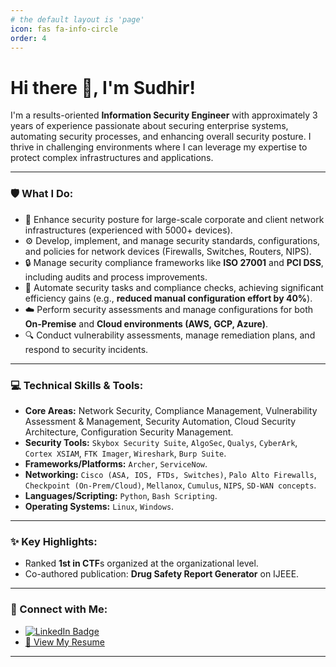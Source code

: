 ```yaml
---
# the default layout is 'page'
icon: fas fa-info-circle
order: 4
---
```


# Hi there 👋, I'm Sudhir!

<!--<picture>
  <source media="(prefers-color-scheme: dark)" srcset="https://your-image-url-for-dark-mode.png">
  <source media="(prefers-color-scheme: light)" srcset="https://your-image-url-for-light-mode.png">
  <!-- Optional: Add a cool banner image here if you have one -->
  <!-- <img align="right" width="400" src="path/to/your/banner.gif_or_png" /> </picture>-->

I'm a results-oriented **Information Security Engineer** with approximately 3 years of experience passionate about securing enterprise systems, automating security processes, and enhancing overall security posture. I thrive in challenging environments where I can leverage my expertise to protect complex infrastructures and applications.

---

### 🛡️ What I Do:

*   🚀 Enhance security posture for large-scale corporate and client network infrastructures (experienced with 5000+ devices).
*   ⚙️ Develop, implement, and manage security standards, configurations, and policies for network devices (Firewalls, Switches, Routers, NIPS).
*   🔒 Manage security compliance frameworks like **ISO 27001** and **PCI DSS**, including audits and process improvements.
*   🤖 Automate security tasks and compliance checks, achieving significant efficiency gains (e.g., **reduced manual configuration effort by 40%**).
*   ☁️ Perform security assessments and manage configurations for both **On-Premise** and **Cloud environments (AWS, GCP, Azure)**.
*   🔍 Conduct vulnerability assessments, manage remediation plans, and respond to security incidents.

---

### 💻 Technical Skills & Tools:

*   **Core Areas:** Network Security, Compliance Management, Vulnerability Assessment & Management, Security Automation, Cloud Security Architecture, Configuration Security Management.
*   **Security Tools:** `Skybox Security Suite`, `AlgoSec`, `Qualys`, `CyberArk`, `Cortex XSIAM`, `FTK Imager`, `Wireshark`, `Burp Suite`.
*   **Frameworks/Platforms:** `Archer`, `ServiceNow`.
*   **Networking:** `Cisco (ASA, IOS, FTDs, Switches)`, `Palo Alto Firewalls`, `Checkpoint (On-Prem/Cloud)`, `Mellanox`, `Cumulus`, `NIPS`, `SD-WAN concepts`.
*   **Languages/Scripting:** `Python`, `Bash Scripting`.
*   **Operating Systems:** `Linux`, `Windows`.

---

### ✨ Key Highlights:

*   Ranked **1st in CTF**s organized at the organizational level.
*   Co-authored publication: **Drug Safety Report Generator** on IJEEE.

---

### 🔗 Connect with Me:

*   [![LinkedIn Badge](https://img.shields.io/badge/LinkedIn-Profile-blue?style=flat&logo=linkedin)](https://www.linkedin.com/in/dsudhir/) <!-- Replace with your actual LinkedIn profile URL -->
*   [📄 View My Resume](https://sudhir45.github.io/Resume_Web/)

---

<!--<picture>
  <source media="(prefers-color-scheme: dark)" srcset="https://github-readme-stats.vercel.app/api?username=your-github-username&show_icons=true&theme=radical&hide_border=true&count_private=true" />
  <source media="(prefers-color-scheme: light)" srcset="https://github-readme-stats.vercel.app/api?username=your-github-username&show_icons=true&theme=default&hide_border=true&count_private=true" />
  <img src="https://github-readme-stats.vercel.app/api?username=your-github-username&show_icons=true&theme=default&hide_border=true&count_private=true" />
</picture>
  <!-- Adds a little space -->
<!--<picture>
  <source media="(prefers-color-scheme: dark)" srcset="https://github-readme-stats.vercel.app/api/top-langs/?username=your-github-username&layout=compact&theme=radical&hide_border=true" />
  <source media="(prefers-color-scheme: light)" srcset="https://github-readme-stats.vercel.app/api/top-langs/?username=your-github-username&layout=compact&theme=default&hide_border=true" />
  <img src="https://github-readme-stats.vercel.app/api/top-langs/?username=your-github-username&layout=compact&theme=default&hide_border=true" />
</picture>

---

<!--- Make sure to pin your most relevant repositories/projects below! --->
